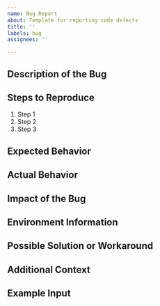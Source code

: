 ```yaml
---
name: Bug Report
about: Template for reporting code defects
title: ''
labels: bug
assignees: ''

---
```


<!-- AVOID INCLUDING SENSITIVE INFORMATION WHERE POSSIBLE !!!-->

## Description of the Bug
<!-- A brief high-level description of the bug -->

## Steps to Reproduce
<!-- Step by step guide on how to reproduce the bug -->
1. Step 1
2. Step 2
3. Step 3

## Expected Behavior
<!-- Describe what you expected to happen -->

## Actual Behavior
<!-- Describe what actually happened. Include screenshots if possible -->

## Impact of the Bug
<!-- Detail how this bug is affecting your project or workflow -->

## Environment Information
<!-- Information about your environment. Include things like OS, device type, GitLab version, etc. -->

## Possible Solution or Workaround
<!-- If you have a suggestion on how to fix the bug, or a temporary workaround, include it here -->

## Additional Context
<!-- Add any other context about the problem here -->

## Example Input
<!-- Add a SMALL example input that will replicate the bug.  Small inputs help isolate bugs, can be added to our regression testing, and help rule out user error -->
